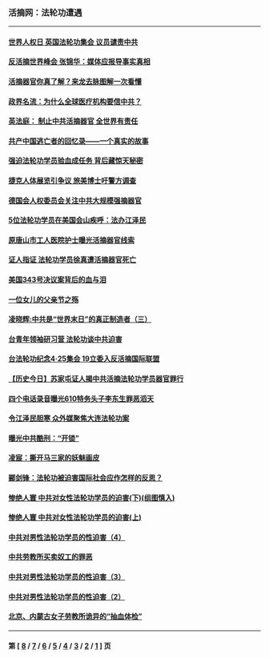 ### 活摘网：法轮功遭遇
---
#### [世界人权日 英国法轮功集会 议员谴责中共](../../pages/nf5881/n13431763.md?12130430) 
#### [反活摘世界峰会 张锦华：媒体应报导事实真相](../../pages/nf5881/n13278502.md?12130430) 
#### [活摘器官你真了解？来龙去脉图解一次看懂](../../pages/nf5881/n13013820.md?12130430) 
#### [政界名流：为什么全球医疗机构要信中共？](../../pages/nf5881/n11945479.md?12130430) 
#### [英法庭： 制止中共活摘器官 全世界有责任](../../pages/nf5881/n11330691.md?12130430) 
#### [共产中国逃亡者的回忆录——一个真实的故事](../../pages/nf5881/n10918649.md?12130430) 
#### [强迫法轮功学员验血成任务 背后藏惊天秘密](../../pages/nf5881/n4252384.md?12130430) 
#### [捷克人体展览引争议 旅美博士吁警方调查](../../pages/nf5881/n9429187.md?12130430) 
#### [德国会人权委员会关注中共大规模强摘器官](../../pages/nf5881/n8418950.md?12130430) 
#### [5位法轮功学员在美国会山疾呼：法办江泽民](../../pages/nf5881/n8101519.md?12130430) 
#### [原唐山市工人医院护士曝光活摘器官线索](../../pages/nf5881/n8076384.md?12130430) 
#### [证人指证 法轮功学员徐真遭活摘器官死亡](../../pages/nf5881/n8042467.md?12130430) 
#### [美国343号决议案背后的血与泪](../../pages/nf5881/n8020684.md?12130430) 
#### [一位女儿的父亲节之殇](../../pages/nf5881/n8014122.md?12130430) 
#### [凌晓辉:中共是“世界末日”的真正制造者（三）](../../pages/nf5881/n4210333.md?12130430) 
#### [台青年领袖研习营 法轮功谈中共迫害](../../pages/nf5881/n4141857.md?12130430) 
#### [台法轮功纪念4‧25集会 19立委入反活摘国际联盟](../../pages/nf5881/n4141821.md?12130430) 
#### [【历史今日】苏家屯证人揭中共活摘法轮功学员器官罪行](../../pages/nf5881/n4135912.md?12130430) 
#### [四个电话录音曝光610特务头子李东生罪恶滔天](../../pages/nf5881/n4040060.md?12130430) 
#### [令江泽民胆寒 众外媒聚焦大连法轮功案](../../pages/nf5881/n3932671.md?12130430) 
#### [曝光中共酷刑：“开锁”](../../pages/nf5881/n3889373.md?12130430) 
#### [凌宸：撕开马三家的妖魅画皮](../../pages/nf5881/n3849369.md?12130430) 
#### [郦剑锋：法轮功被迫害国际社会应作怎样的反思？](../../pages/nf5881/n3824560.md?12130430) 
#### [惨绝人寰 中共对女性法轮功学员的迫害(下)(组图慎入)](../../pages/nf5881/n3816285.md?12130430) 
#### [惨绝人寰 中共对女性法轮功学员的迫害(上)](../../pages/nf5881/n3815374.md?12130430) 
#### [中共对男性法轮功学员的性迫害（4）](../../pages/nf5881/n3769144.md?12130430) 
#### [中共劳教所买卖奴工的罪恶](../../pages/nf5881/n3769378.md?12130430) 
#### [中共对男性法轮功学员的性迫害（3）](../../pages/nf5881/n3768231.md?12130430) 
#### [中共对男性法轮功学员的性迫害（2）](../../pages/nf5881/n3767211.md?12130430) 
#### [北京、内蒙古女子劳教所诡异的“抽血体检”](../../pages/nf5881/n3753158.md?12130430) 

---
#### 第 [ [8](./8.md?12130430) / [7](./7.md?12130430) / [6](./6.md?12130430) / [5](./5.md?12130430) / [4](./4.md?12130430) / [3](./3.md?12130430) / [2](./2.md?12130430) / [1](./1.md?12130430) ] 页
